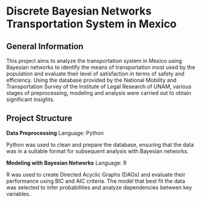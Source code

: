# Discrete Bayesian Networks Transportation System in Mexico
## General Information
This project aims to analyze the transportation system in Mexico using Bayesian networks to identify the means of transportation most used by the population and evaluate their level of satisfaction in terms of safety and efficiency. Using the database provided by the National Mobility and Transportation Survey of the Institute of Legal Research of UNAM, various stages of preprocessing, modeling and analysis were carried out to obtain significant insights.

## Project Structure

**Data Preprocessing**
Language: Python

Python was used to clean and prepare the database, ensuring that the data was in a suitable format for subsequent analysis with Bayesian networks.

**Modeling with Bayesian Networks**
Language: R

R was used to create Directed Acyclic Graphs (DAGs) and evaluate their performance using BIC and AIC criteria. The model that best fit the data was selected to infer probabilities and analyze dependencies between key variables.


